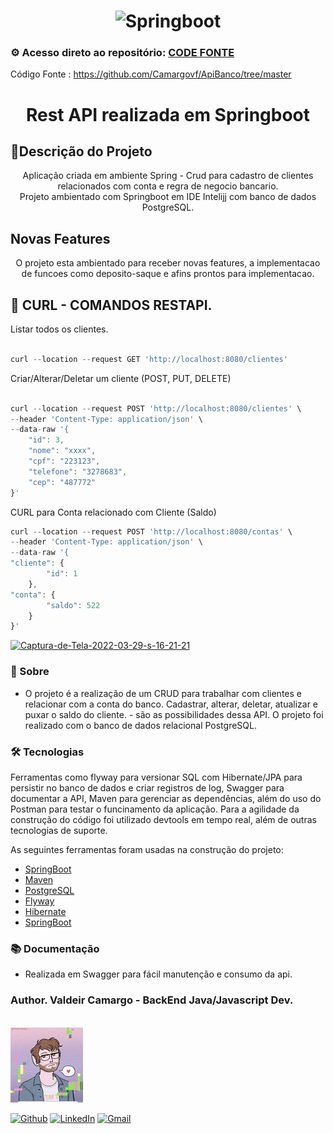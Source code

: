 


<h1 align="center">
    <img alt="Springboot" title="#Springboot" src="https://raw.githubusercontent.com/Camargovf/v1-restapi-produtos/cf7d945cf5c13aa553bfc93006f69942ce8e0bba/springboot.jpeg" />
</h1>

### ⚙️ Acesso direto ao repositório: [CODE FONTE](https://github.com/Camargovf/ApiBanco/tree/master)<br>
 Código Fonte : https://github.com/Camargovf/ApiBanco/tree/master<br>

<h1 align="center">Rest API realizada em Springboot  </h1>

## 📄Descrição do Projeto
<p align="center"> Aplicação criada em ambiente Spring - Crud para cadastro de clientes relacionados com conta e regra de negocio bancario.<br> 
 Projeto ambientado com Springboot em IDE Intelijj com banco de dados PostgreSQL.  </p>
 
 ## Novas Features
 <p align="center"> O projeto esta ambientado para receber novas features, a implementacao de funcoes como deposito-saque e afins prontos para implementacao.  </p>
 

## 📝 CURL - COMANDOS RESTAPI. 

Listar todos os clientes.

```javascript

curl --location --request GET 'http://localhost:8080/clientes'

```

Criar/Alterar/Deletar um cliente (POST, PUT, DELETE)

```javascript

curl --location --request POST 'http://localhost:8080/clientes' \
--header 'Content-Type: application/json' \
--data-raw '{
    "id": 3,
    "nome": "xxxx",
    "cpf": "223123",
    "telefone": "3278683",
    "cep": "487772"
}'

```
CURL para Conta relacionado com Cliente (Saldo)

```javascript
curl --location --request POST 'http://localhost:8080/contas' \
--header 'Content-Type: application/json' \
--data-raw '{
"cliente": {
        "id": 1
    },
"conta": {
        "saldo": 522
    }
}'
```

<a href="https://ibb.co/cQDQJys"><img src="https://i.ibb.co/Hqnq7K9/Captura-de-Tela-2022-03-29-s-16-21-21.png" alt="Captura-de-Tela-2022-03-29-s-16-21-21" border="0"></a>


### 📖 Sobre

- O projeto é a realização de um CRUD para trabalhar com clientes e relacionar com a conta do banco. Cadastrar, alterar, deletar, atualizar e puxar o saldo do cliente. - são as possibilidades dessa API. O projeto foi realizado com o banco de dados relacional PostgreSQL. 

### 🛠 Tecnologias

Ferramentas como flyway para versionar SQL com Hibernate/JPA para persistir no banco de dados e criar registros de log, Swagger para documentar a API, Maven para gerenciar as dependências, além do uso do Postman para testar o funcinamento da aplicação. Para a agilidade da construção do código foi utilizado devtools em tempo real, além de outras tecnologias de suporte.

As seguintes ferramentas foram usadas na construção do projeto:

- [SpringBoot](https://spring.io/projects/spring-boot)
- [Maven](http://maven.apache.org)
- [PostgreSQL](https://www.postgresql.org)
- [Flyway](https://flywaydb.org)
- [Hibernate](https://hibernate.org)
- [SpringBoot](https://spring.io)

### 📚 Documentação 

- Realizada em Swagger para fácil manutenção e consumo da api.


### Author.   Valdeir Camargo -  BackEnd Java/Javascript Dev.
<br />
<img alt="Camargovf" title="#Camargovf" src="https://github.com/Camargovf/Camargovf/blob/main/IMG_1202_Easy-Resize.com.jpg?raw=true" /> 

[![Github](https://img.shields.io/badge/-Github-000?style=flat&logo=Github&logoColor=white)](https://github.com/Camargovf)
[![LinkedIn](https://img.shields.io/badge/-LinkedIn-blue?style=flat&logo=Linkedin&logoColor=white)](https://www.linkedin.com/in/camargovf/)
[![Gmail](https://img.shields.io/badge/-Gmail-c14438?style=flat&logo=Gmail&logoColor=white)](mailto:contato@valdeircamargo.com)

<br />
